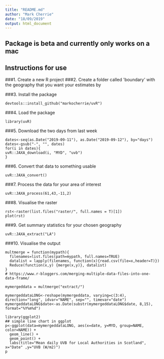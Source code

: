 ```yaml
---
title: "README.md"
author: "Mark Cherrie"
date: "18/09/2019"
output: html_document
---
```


## Package is beta and currently only works on a mac

## Instructions for use

###1. Create a new R project 
###2. Create a folder called 'boundary' with the geography that you want your estimates by

###3.  Install the package
```{r install, include=F}
devtools::install_github("markocherrie/uvR")
```

###4. Load the package
```{r load, include=F}
library(uvR)
```

###5. Download the two days from last week
```{r download, include=F}
dates<-seq(as.Date("2019-09-11"), as.Date("2019-09-12"), by="days")
dates<-gsub("-", "", dates)
for(i in dates){
uvR::JAXA_download(i, "MYD", "uvb")
}
```

###6. Convert that data to something usable
```{r convert, include=F}
uvR::JAXA_convert()
```

###7. Process the data for your area of interest
```{r process, include=F}
uvR::JAXA_process(61,43,-11,2)
```

###8. Visualise the raster
```{r rstviz, include=F}
rst<-raster(list.files("raster/", full.names = T)[1])
plot(rst)
```

###9. Get summary statistics for your chosen geography
```{r extract, include=F}
uvR::JAXA_extract("LA")
```

###10. Visualise the output

```{r summaryvisualise, include=F}
multmerge = function(mypath){
  filenames=list.files(path=mypath, full.names=TRUE)
  datalist = lapply(filenames, function(x){read.csv(file=x,header=T)})
  Reduce(function(x,y) {merge(x,y)}, datalist)
}
# https://www.r-bloggers.com/merging-multiple-data-files-into-one-data-frame/

mymergeddata = multmerge("extract/")

mymergeddataLONG<-reshape(mymergeddata, varying=c(3:4), direction="long", idvar="NAME", sep="", timevar="date")
mymergeddataLONG$date<-as.Date(substr(mymergeddataLONG$date, 8,15), format="%Y%m%d")

library(ggplot2)
## simple line chart in ggplot
p<-ggplot(data=mymergeddataLONG, aes(x=date, y=MYD, group=NAME, color=NAME)) +
  geom_line() +
  geom_point() +
  labs(title="Mean daily UVB for Local Authorities in Scotland", x="Date" ,y="UVB (W/m2)") 
p
```






